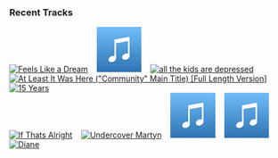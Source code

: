 ### Recent Tracks
[<img src='https://lastfm.freetls.fastly.net/i/u/300x300/a393a72b5784196302f94fbb7a714a73.png' width='16%' height='16%' alt='Feels Like a Dream'>](https://www.last.fm/music/emilee/_/feels%2blike%2ba%2bdream)&nbsp;&nbsp;&nbsp;&nbsp;[<img src='https://github.com/atfinke/atfinke/blob/master/placeholder.jpeg?raw=true' width='16%' height='16%' alt='Good'>](https://www.last.fm/music/twin%2bxl/_/good)&nbsp;&nbsp;&nbsp;&nbsp;[<img src='https://lastfm.freetls.fastly.net/i/u/300x300/d9587a44d77959caf0750f94ac67b422.png' width='16%' height='16%' alt='all the kids are depressed'>](https://www.last.fm/music/jeremy%2bzucker/_/all%2bthe%2bkids%2bare%2bdepressed)&nbsp;&nbsp;&nbsp;&nbsp;[<img src='https://lastfm.freetls.fastly.net/i/u/300x300/ea413fd6d34047ae95ac4f2e0b51ec89.png' width='16%' height='16%' alt='At Least It Was Here ("Community" Main Title) [Full Length Version]'>](https://www.last.fm/music/the%2b88/_/at%2bleast%2bit%2bwas%2bhere%2b%2528%2522community%2522%2bmain%2btitle%2529%2b%255bfull%2blength%2bversion%255d)&nbsp;&nbsp;&nbsp;&nbsp;[<img src='https://lastfm.freetls.fastly.net/i/u/300x300/97f43c33e99cb807854f860285345369.png' width='16%' height='16%' alt='15 Years'>](https://www.last.fm/music/vistas/_/15%2byears)&nbsp;&nbsp;&nbsp;&nbsp;<br>[<img src='https://lastfm.freetls.fastly.net/i/u/300x300/8913914864b66688f13adbd351165b75.png' width='16%' height='16%' alt='If Thats Alright'>](https://www.last.fm/music/betcha/_/if%2bthat%2527s%2balright)&nbsp;&nbsp;&nbsp;&nbsp;[<img src='https://lastfm.freetls.fastly.net/i/u/300x300/aa9e02325be944cab8e4392f1948f5e0.png' width='16%' height='16%' alt='Undercover Martyn'>](https://www.last.fm/music/two%2bdoor%2bcinema%2bclub/_/undercover%2bmartyn)&nbsp;&nbsp;&nbsp;&nbsp;[<img src='https://github.com/atfinke/atfinke/blob/master/placeholder.jpeg?raw=true' width='16%' height='16%' alt='Healing'>](https://www.last.fm/music/arlissa/_/healing)&nbsp;&nbsp;&nbsp;&nbsp;[<img src='https://github.com/atfinke/atfinke/blob/master/placeholder.jpeg?raw=true' width='16%' height='16%' alt='Sick in the Head'>](https://www.last.fm/music/jackson%2bpenn/_/sick%2bin%2bthe%2bhead)&nbsp;&nbsp;&nbsp;&nbsp;[<img src='https://lastfm.freetls.fastly.net/i/u/300x300/fa7ec267a41efffe18d470a8deabb957.png' width='16%' height='16%' alt='Diane'>](https://www.last.fm/music/winnetka%2bbowling%2bleague/_/diane)&nbsp;&nbsp;&nbsp;&nbsp;<br>